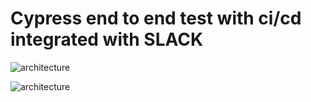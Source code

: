 # Cypress end to end test with ci/cd integrated with SLACK

![architecture](https://drive.google.com/file/d/1pwgKH87dPcg3CsrEb0QFC5_i9poArVQZ/view?usp=sharing)

![architecture](https://i.ytimg.com/vi/hnDPz7dognY/maxresdefault.jpg)